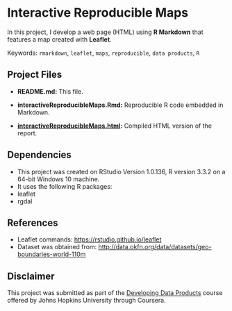 # Interactive Reproducible Maps

In this project, I develop a web page (HTML) using **R Markdown** that features a map created with **Leaflet**.

Keywords: `rmarkdown`, `leaflet`, `maps`, `reproducible`, `data products`, `R`

## Project Files ##

- **README.md:** This file.

- **interactiveReproducibleMaps.Rmd:** Reproducible R code embedded in Markdown.

- **[interactiveReproducibleMaps.html](http://htmlpreview.github.io/?http://github.com/alkashef/interactiveReproducibleMaps/blob/master/interactiveReproducibleMaps.html):** Compiled HTML version of the report.

## Dependencies

- This project was created on RStudio Version 1.0.136, R version 3.3.2 on a 64-bit Windows 10 machine.
- It uses the following R packages: 
 - leaflet
 - rgdal

## References

- Leaflet commands: https://rstudio.github.io/leaflet
- Dataset was obtained from: http://data.okfn.org/data/datasets/geo-boundaries-world-110m

## Disclaimer

This project was submitted as part of the [Developing Data Products](https://www.coursera.org/learn/data-products) course offered by Johns Hopkins University through Coursera.